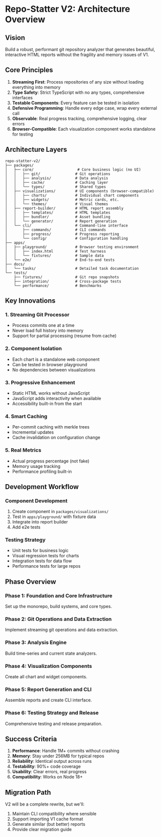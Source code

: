 # Repo-Statter V2: Architecture Overview

## Vision

Build a robust, performant git repository analyzer that generates beautiful, interactive HTML reports without the fragility and memory issues of V1.

## Core Principles

1. **Streaming First**: Process repositories of any size without loading everything into memory
2. **Type Safety**: Strict TypeScript with no any types, comprehensive interfaces
3. **Testable Components**: Every feature can be tested in isolation
4. **Defensive Programming**: Handle every edge case, wrap every external call
5. **Observable**: Real progress tracking, comprehensive logging, clear errors
6. **Browser-Compatible**: Each visualization component works standalone for testing

## Architecture Layers

```
repo-statter-v2/
├── packages/
│   ├── core/                    # Core business logic (no UI)
│   │   ├── git/                # Git operations
│   │   ├── analysis/           # Data analysis
│   │   ├── cache/              # Caching layer
│   │   └── types/              # Shared types
│   ├── visualizations/         # UI components (browser-compatible)
│   │   ├── charts/             # Individual chart components
│   │   ├── widgets/            # Metric cards, etc.
│   │   └── themes/             # Visual themes
│   ├── report-builder/         # HTML report assembly
│   │   ├── templates/          # HTML templates
│   │   ├── bundler/            # Asset bundling
│   │   └── generator/          # Report generation
│   └── cli/                    # Command-line interface
│       ├── commands/           # CLI commands
│       ├── progress/           # Progress reporting
│       └── config/             # Configuration handling
├── apps/
│   ├── playground/             # Browser testing environment
│   │   ├── index.html          # Test harness
│   │   └── fixtures/           # Sample data
│   └── e2e/                    # End-to-end tests
├── docs/
│   └── tasks/                  # Detailed task documentation
└── tests/
    ├── fixtures/               # Git repo snapshots
    ├── integration/            # Cross-package tests
    └── performance/            # Benchmarks
```

## Key Innovations

### 1. Streaming Git Processor
- Process commits one at a time
- Never load full history into memory
- Support for partial processing (resume from cache)

### 2. Component Isolation
- Each chart is a standalone web component
- Can be tested in browser playground
- No dependencies between visualizations

### 3. Progressive Enhancement
- Static HTML works without JavaScript
- JavaScript adds interactivity when available
- Accessibility built-in from the start

### 4. Smart Caching
- Per-commit caching with merkle trees
- Incremental updates
- Cache invalidation on configuration change

### 5. Real Metrics
- Actual progress percentage (not fake)
- Memory usage tracking
- Performance profiling built-in

## Development Workflow

### Component Development
1. Create component in `packages/visualizations/`
2. Test in `apps/playground/` with fixture data
3. Integrate into report builder
4. Add e2e tests

### Testing Strategy
- Unit tests for business logic
- Visual regression tests for charts
- Integration tests for data flow
- Performance tests for large repos

## Phase Overview

### Phase 1: Foundation and Core Infrastructure
Set up the monorepo, build systems, and core types.

### Phase 2: Git Operations and Data Extraction
Implement streaming git operations and data extraction.

### Phase 3: Analysis Engine
Build time-series and current state analyzers.

### Phase 4: Visualization Components
Create all chart and widget components.

### Phase 5: Report Generation and CLI
Assemble reports and create CLI interface.

### Phase 6: Testing Strategy and Release
Comprehensive testing and release preparation.

## Success Criteria

1. **Performance**: Handle 1M+ commits without crashing
2. **Memory**: Stay under 256MB for typical repos
3. **Reliability**: Identical output across runs
4. **Testability**: 90%+ code coverage
5. **Usability**: Clear errors, real progress
6. **Compatibility**: Works on Node 18+

## Migration Path

V2 will be a complete rewrite, but we'll:
1. Maintain CLI compatibility where sensible
2. Support importing V1 cache format
3. Generate similar (but better) reports
4. Provide clear migration guide